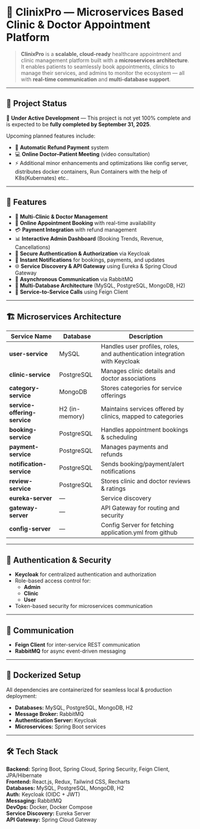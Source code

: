 # 🏥 ClinixPro — Microservices Based Clinic & Doctor Appointment Platform

> **ClinixPro** is a **scalable, cloud-ready** healthcare appointment and clinic management platform built with a **microservices architecture**.  
It enables patients to seamlessly book appointments, clinics to manage their services, and admins to monitor the ecosystem — all with **real-time communication** and **multi-database support**.

---

## 📌 Project Status
🚧 **Under Active Development** — This project is not yet 100% complete and is expected to be **fully completed by September 31, 2025**.  

Upcoming planned features include:
- 🔄 **Automatic Refund Payment** system
- 💻 **Online Doctor–Patient Meeting** (video consultation)  
- ⚡ Additional minor enhancements and optimizations like config server, distributes docker containers, Run Containers with the help of K8s(Kubernates) etc..

---

## 🚀 Features

- 🏥 **Multi-Clinic & Doctor Management**
- 📅 **Online Appointment Booking** with real-time availability
- 💳 **Payment Integration** with refund management
- 📊 **Interactive Admin Dashboard** (Booking Trends, Revenue, Cancellations)
- 🔐 **Secure Authentication & Authorization** via Keycloak
- 📨 **Instant Notifications** for bookings, payments, and updates
- 🌐 **Service Discovery & API Gateway** using Eureka & Spring Cloud Gateway
- 📨 **Asynchronous Communication** via RabbitMQ
- 📁 **Multi-Database Architecture** (MySQL, PostgreSQL, MongoDB, H2)
- 🤝 **Service-to-Service Calls** using Feign Client

---

## 🏗 Microservices Architecture

| Service Name                | Database       | Description |
|-----------------------------|---------------|-------------|
| **user-service**            | MySQL          | Handles user profiles, roles, and authentication integration with Keycloak |
| **clinic-service**          | PostgreSQL     | Manages clinic details and doctor associations |
| **category-service**        | MongoDB        | Stores categories for service offerings |
| **service-offering-service**| H2 (in-memory) | Maintains services offered by clinics, mapped to categories |
| **booking-service**         | PostgreSQL     | Handles appointment bookings & scheduling |
| **payment-service**         | PostgreSQL     | Manages payments and refunds |
| **notification-service**    | PostgreSQL     | Sends booking/payment/alert notifications |
| **review-service**          | PostgreSQL     | Stores clinic and doctor reviews & ratings |
| **eureka-server**           | —              | Service discovery |
| **gateway-server**          | —              | API Gateway for routing and security |
| **config-server**          | —              | Config Server for fetching application.yml from github |

---

## 🔑 Authentication & Security

- **Keycloak** for centralized authentication and authorization  
- Role-based access control for:
  - **Admin**
  - **Clinic**
  - **User**
- Token-based security for microservices communication

---

## 📡 Communication

- **Feign Client** for inter-service REST communication  
- **RabbitMQ** for async event-driven messaging

---

## 🐳 Dockerized Setup

All dependencies are containerized for seamless local & production deployment:
- **Databases:** MySQL, PostgreSQL, MongoDB, H2  
- **Message Broker:** RabbitMQ  
- **Authentication Server:** Keycloak  
- **Microservices:** Spring Boot services

---

## 🛠 Tech Stack

**Backend:** Spring Boot, Spring Cloud, Spring Security, Feign Client, JPA/Hibernate  
**Frontend:** React.js, Redux, Tailwind CSS, Recharts  
**Databases:** MySQL, PostgreSQL, MongoDB, H2  
**Auth:** Keycloak (OIDC + JWT)  
**Messaging:** RabbitMQ  
**DevOps:** Docker, Docker Compose  
**Service Discovery:** Eureka Server  
**API Gateway:** Spring Cloud Gateway
